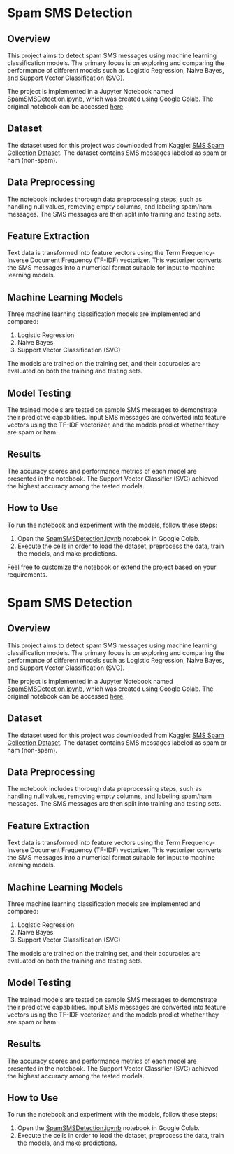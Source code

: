 # Spam SMS Detection

## Overview

This project aims to detect spam SMS messages using machine learning classification models. The primary focus is on exploring and comparing the performance of different models such as Logistic Regression, Naive Bayes, and Support Vector Classification (SVC).

The project is implemented in a Jupyter Notebook named [SpamSMSDetection.ipynb](SpamSMSDetection.ipynb), which was created using Google Colab. The original notebook can be accessed [here](https://colab.research.google.com/drive/1gwV0_oToEH0vt_s7y3uMkMrBo0xPbL2F).

## Dataset

The dataset used for this project was downloaded from Kaggle: [SMS Spam Collection Dataset](https://www.kaggle.com/datasets/uciml/sms-spam-collection-dataset/data). The dataset contains SMS messages labeled as spam or ham (non-spam).

## Data Preprocessing

The notebook includes thorough data preprocessing steps, such as handling null values, removing empty columns, and labeling spam/ham messages. The SMS messages are then split into training and testing sets.

## Feature Extraction

Text data is transformed into feature vectors using the Term Frequency-Inverse Document Frequency (TF-IDF) vectorizer. This vectorizer converts the SMS messages into a numerical format suitable for input to machine learning models.

## Machine Learning Models

Three machine learning classification models are implemented and compared:

1. Logistic Regression
2. Naive Bayes
3. Support Vector Classification (SVC)

The models are trained on the training set, and their accuracies are evaluated on both the training and testing sets.

## Model Testing

The trained models are tested on sample SMS messages to demonstrate their predictive capabilities. Input SMS messages are converted into feature vectors using the TF-IDF vectorizer, and the models predict whether they are spam or ham.

## Results

The accuracy scores and performance metrics of each model are presented in the notebook. The Support Vector Classifier (SVC) achieved the highest accuracy among the tested models.

## How to Use

To run the notebook and experiment with the models, follow these steps:

1. Open the [SpamSMSDetection.ipynb](SpamSMSDetection.ipynb) notebook in Google Colab.
2. Execute the cells in order to load the dataset, preprocess the data, train the models, and make predictions.

Feel free to customize the notebook or extend the project based on your requirements.

# Spam SMS Detection

## Overview

This project aims to detect spam SMS messages using machine learning classification models. The primary focus is on exploring and comparing the performance of different models such as Logistic Regression, Naive Bayes, and Support Vector Classification (SVC).

The project is implemented in a Jupyter Notebook named [SpamSMSDetection.ipynb](SpamSMSDetection.ipynb), which was created using Google Colab. The original notebook can be accessed [here](https://colab.research.google.com/drive/1gwV0_oToEH0vt_s7y3uMkMrBo0xPbL2F).

## Dataset

The dataset used for this project was downloaded from Kaggle: [SMS Spam Collection Dataset](https://www.kaggle.com/datasets/uciml/sms-spam-collection-dataset/data). The dataset contains SMS messages labeled as spam or ham (non-spam).

## Data Preprocessing

The notebook includes thorough data preprocessing steps, such as handling null values, removing empty columns, and labeling spam/ham messages. The SMS messages are then split into training and testing sets.

## Feature Extraction

Text data is transformed into feature vectors using the Term Frequency-Inverse Document Frequency (TF-IDF) vectorizer. This vectorizer converts the SMS messages into a numerical format suitable for input to machine learning models.

## Machine Learning Models

Three machine learning classification models are implemented and compared:

1. Logistic Regression
2. Naive Bayes
3. Support Vector Classification (SVC)

The models are trained on the training set, and their accuracies are evaluated on both the training and testing sets.

## Model Testing

The trained models are tested on sample SMS messages to demonstrate their predictive capabilities. Input SMS messages are converted into feature vectors using the TF-IDF vectorizer, and the models predict whether they are spam or ham.

## Results

The accuracy scores and performance metrics of each model are presented in the notebook. The Support Vector Classifier (SVC) achieved the highest accuracy among the tested models.

## How to Use

To run the notebook and experiment with the models, follow these steps:

1. Open the [SpamSMSDetection.ipynb](SpamSMSDetection.ipynb) notebook in Google Colab.
2. Execute the cells in order to load the dataset, preprocess the data, train the models, and make predictions.


